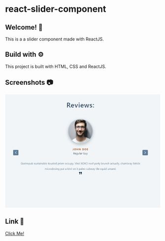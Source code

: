# react-slider-component

## Welcome! 👋

This is a a slider component made with ReactJS.

## Build with ⚙️

This project is built with HTML, CSS and ReactJS.

## Screenshots 📷

![](img/screenshot1.png)

## Link 🔗

[Click Me!](https://react-slider-component.netlify.app/)
